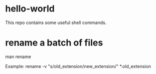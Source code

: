# hello-world

This repo contains some useful shell commands.

# rename a batch of files
man rename

Example: rename -v "s/old_extension/new_extension/" *.old_extension
